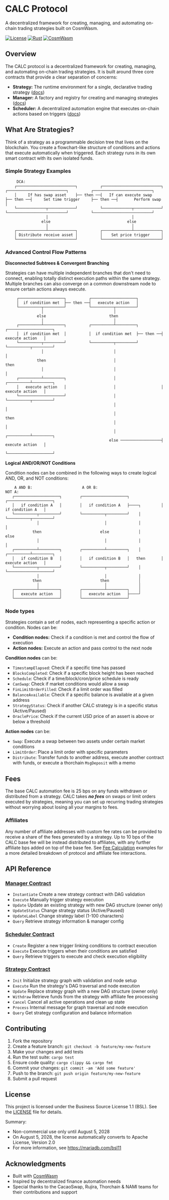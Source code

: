 # CALC Protocol

A decentralized framework for creating, managing, and automating on-chain trading strategies built on CosmWasm.

[![License](https://img.shields.io/badge/License-BSL%201.1-orange.svg)](LICENSE)
[![Rust](https://img.shields.io/badge/rust-1.70+-blue.svg)](https://www.rust-lang.org)
[![CosmWasm](https://img.shields.io/badge/CosmWasm-2.2+-green.svg)](https://cosmwasm.com)

## Overview

The CALC protocol is a decentralized framework for creating, managing, and automating on-chain trading strategies. It is built around three core contracts that provide a clear separation of concerns:

- **Strategy:** The runtime environment for a single, declarative trading strategy ([docs](contracts/strategy/README.md))
- **Manager:** A factory and registry for creating and managing strategies ([docs](contracts/manager/README.md))
- **Scheduler:** A decentralized automation engine that executes on-chain actions based on triggers ([docs](contracts/scheduler/README.md))

## What Are Strategies?

Think of a strategy as a programmable decision tree that lives on the blockchain. You create a flowchart-like structure of conditions and actions that execute automatically when triggered. Each strategy runs in its own smart contract with its own isolated funds.

### Simple Strategy Examples

```
     DCA:
    ┌──────────────────────────┐          ┌──────────────────────────┐          ┌──────────────────────────┐          ┌──────────────────────────┐
    │     If has swap asset    ├── then ──┤   If can execute swap    ├── then ──┤     Set time trigger     ├── then ──┤       Perform swap       │
    └─────────────┬────────────┘          └─────────────┬────────────┘          └──────────────────────────┘          └──────────────────────────┘
                  │                                     │
                else                                  else
                  │                                     │
    ┌─────────────┴────────────┐          ┌─────────────┴────────────┐
    │ Distribute receive asset │          │    Set price trigger     │
    └──────────────────────────┘          └──────────────────────────┘
```

### Advanced Control Flow Patterns

**Disconnected Subtrees & Convergent Branching**

Strategies can have multiple independent branches that don't need to connect, enabling totally distinct execution paths within the same strategy. Multiple branches can also converge on a common downstream node to ensure certain actions always execute.

```
     ┌────────────────────┐          ┌────────────────────┐
     │  if condition met  ├── then ──┤   execute action   │
     └──────────┬─────────┘          └──────────┬─────────┘
                │                               │
              else                            then
                │                               │
     ┌──────────┴─────────┐          ┌──────────┴─────────┐          ┌────────────────────┐
     │  if condition met  │          │  if condition met  ├── then ──┤   execute action   │
     └──────────┬─────────┘          └──────────┬─────────┘          └──────────┬─────────┘
                │                               │                               │
              then                              │                             then
                │                               │                               │
     ┌──────────┴─────────┐                     │                    ┌──────────┴─────────┐
     │   execute action   │                     │                    │   execute action   │
     └────────────────────┘                     │                    └──────────┬─────────┘
                                                │                               │
                                                │                             then
                                                │                               │
                                                │                    ┌──────────┴─────────┐
                                              else ──────────────────┤   execute action   │
                                                                     └────────────────────┘
```

**Logical AND/OR/NOT Conditions**

Condition nodes can be combined in the following ways to create logical AND, OR, and NOT conditions:

```
    A AND B:                      A OR B:                             NOT A:
   ┌────────────────────┐        ┌────────────────────┐              ┌────────────────────┐
   │   if condition A   │        │   if condition A   ├────┐         │   if condition A   │
   └──────────┬─────────┘        └──────────┬─────────┘    │         └──────────┬─────────┘
              │                             │              │                    │
            then                          else             │                  else
              │                             │              │                    │
   ┌──────────┴─────────┐        ┌──────────┴─────────┐    │         ┌──────────┴─────────┐
   │   if condition B   │        │   if condition B   │   then       │   execute action   │
   └──────────┬─────────┘        └──────────┬─────────┘    │         └────────────────────┘
              │                             │              │
            then                          then             │
              │                             │              │
   ┌──────────┴─────────┐        ┌──────────┴─────────┐    │
   │   execute action   │        │   execute action   ├────┘
   └────────────────────┘        └────────────────────┘
```

### Node types

Strategies contain a set of nodes, each representing a specific action or condition. Nodes can be:

- **Condition nodes:** Check if a condition is met and control the flow of execution
- **Action nodes:** Execute an action and pass control to the next node

**Condition nodes** can be:

- `TimestampElapsed`: Check if a specific time has passed
- `BlocksCompleted`: Check if a specific block height has been reached
- `Schedule`: Check if a time/block/cron/price schedule is ready
- `CanSwap`: Check if market conditions would allow a swap
- `FinLimitOrderFilled`: Check if a limit order was filled
- `BalanceAvailable`: Check if a specific balance is available at a given address
- `StrategyStatus`: Check if another CALC strategy is in a specific status (Active/Paused)
- `OraclePrice`: Check if the current USD price of an assert is above or below a threshold

**Action nodes** can be:

- `Swap`: Execute a swap between two assets under certain market conditions
- `LimitOrder`: Place a limit order with specific parameters
- `Distribute`: Transfer funds to another address, execute another contract with funds, or execute a thorchain `MsgDeposit` with a memo

## Fees

The base CALC automation fee is 25 bps on any funds withdrawn or distributed from a strategy. CALC takes _**no fees**_ on swaps or limit orders executed by strategies, meaning you can set up recurring trading strategies without worrying about losing all your margins to fees.

### Affiliates

Any number of affiliate addresses with custom fee rates can be provided to receive a share of the fees generated by a strategy. Up to 10 bps of the CALC base fee will be instead distributed to affiliates, with any further affiliate bps added on top of the base fee. See [Fee Calculation](contracts/manager/README.md#fee-calculation-examples) examples for a more detailed breakdown of protocol and affiliate fee interactions.

## API Reference

### [Manager Contract](contracts/manager/README.md)

- `Instantiate` Create a new strategy contract with DAG validation
- `Execute` Manually trigger strategy execution
- `Update` Update an existing strategy with new DAG structure (owner only)
- `UpdateStatus` Change strategy status (Active/Paused)
- `UpdateLabel` Change strategy label (1-100 characters)
- `Query` Retrieve strategy information & manager config

### [Scheduler Contract](contracts/scheduler/README.md)

- `Create` Register a new trigger linking conditions to contract execution
- `Execute` Execute triggers when their conditions are satisfied
- `Query` Retrieve triggers to execute and check execution eligibility

### [Strategy Contract](contracts/strategy/README.md)

- `Init` Initialize strategy graph with validation and node setup
- `Execute` Run the strategy's DAG traversal and node execution
- `Update` Replace strategy graph with a new DAG structure (owner only)
- `Withdraw` Retrieve funds from the strategy with affiliate fee processing
- `Cancel` Cancel all active operations and clean up state
- `Process` Internal message for graph traversal and node execution
- `Query` Get strategy configuration and balance information

## Contributing

1. Fork the repository
2. Create a feature branch: `git checkout -b feature/my-new-feature`
3. Make your changes and add tests
4. Run the test suite: `cargo test`
5. Ensure code quality: `cargo clippy && cargo fmt`
6. Commit your changes: `git commit -am 'Add some feature'`
7. Push to the branch: `git push origin feature/my-new-feature`
8. Submit a pull request

## License

This project is licensed under the Business Source License 1.1 (BSL). See the [LICENSE](LICENSE) file for details.

Summary:

- Non-commercial use only until August 5, 2028
- On August 5, 2028, the license automatically converts to Apache License, Version 2.0
- For more information, see https://mariadb.com/bsl11

## Acknowledgments

- Built with [CosmWasm](https://cosmwasm.com/)
- Inspired by decentralized finance automation needs
- Special thanks to the CacaoSwap, Rujira, Thorchain & NAMI teams for their contributions and support
